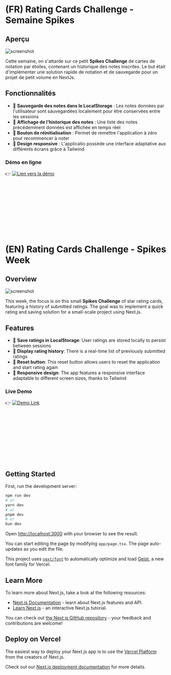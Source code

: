 

# (FR) Rating Cards Challenge - Semaine Spikes 

## Aperçu  
![screenshot](screen.png)

Cette semaine, on s'attarde sur ce petit **Spikes Challenge** de cartes de notation par étoiles,
contenant un historique des notes inscrites. Le but était d'implémenter une solution rapide de notation et de sauvegarde pour un projet de petit volume en NextJs.

## Fonctionnalités  

- 💾 **Sauvegarde des notes dans le LocalStorage** : Les notes données par l'utilisateur sont sauvegardées localement pour être conservées entre les sessions 
- 📜 **Affichage de l'historique des notes** : Une liste des notes précédemment données est affichée en temps réel  
- 🔄 **Bouton de réinitialisation** : Permet de remettre l'application à zéro pour recommencer à noter
- 🎨 **Design responsive** : L'applicatio possède une interface adaptative aux différents écrans grâce à Tailwind

### Démo en ligne  
👉 [![Lien vers la démo]()](https://rating-cards-challenge.vercel.app/)  


<br><br><br><br><br><br><br><br><br>

# (EN) Rating Cards Challenge - Spikes Week  

## Overview  
![screenshot](screen.png)  

This week, the focus is on this small **Spikes Challenge** of star rating cards,  
featuring a history of submitted ratings. The goal was to implement a quick rating and saving solution for a small-scale project using Next.js.  

## Features  

- 💾 **Save ratings in LocalStorage**: User ratings are stored locally to persist between sessions  
- 📜 **Display rating history**: There is a real-time list of previously submitted ratings  
- 🔄 **Reset button**: This reset button allows users to reset the application and start rating again
- 🎨 **Responsive design**: The app features a responsive interface adaptable to different screen sizes, thanks to Tailwind 

### Live Demo  
👉 [![Demo Link]()](https://rating-cards-challenge.vercel.app/)  


<br><br><br><br><br><br><br><br><br>












## Getting Started

First, run the development server:

```bash
npm run dev
# or
yarn dev
# or
pnpm dev
# or
bun dev
```

Open [http://localhost:3000](http://localhost:3000) with your browser to see the result.

You can start editing the page by modifying `app/page.tsx`. The page auto-updates as you edit the file.

This project uses [`next/font`](https://nextjs.org/docs/app/building-your-application/optimizing/fonts) to automatically optimize and load [Geist](https://vercel.com/font), a new font family for Vercel.

## Learn More

To learn more about Next.js, take a look at the following resources:

- [Next.js Documentation](https://nextjs.org/docs) - learn about Next.js features and API.
- [Learn Next.js](https://nextjs.org/learn) - an interactive Next.js tutorial.

You can check out [the Next.js GitHub repository](https://github.com/vercel/next.js) - your feedback and contributions are welcome!

## Deploy on Vercel

The easiest way to deploy your Next.js app is to use the [Vercel Platform](https://vercel.com/new?utm_medium=default-template&filter=next.js&utm_source=create-next-app&utm_campaign=create-next-app-readme) from the creators of Next.js.

Check out our [Next.js deployment documentation](https://nextjs.org/docs/app/building-your-application/deploying) for more details.
